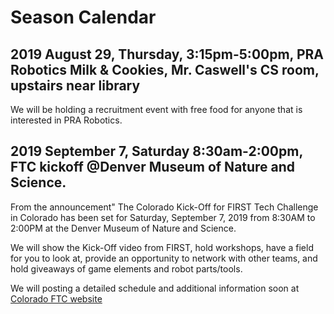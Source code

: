 # Season Calendar

## 2019 August 29, Thursday, 3:15pm-5:00pm, PRA Robotics Milk & Cookies, Mr. Caswell's CS room, upstairs near library

We will be holding a recruitment event with free food for anyone that is interested in PRA Robotics.

## 2019 September 7, Saturday 8:30am-2:00pm, FTC kickoff @Denver Museum of Nature and Science.

From the announcement" The Colorado Kick-Off for FIRST Tech Challenge in Colorado has been set for Saturday, September 7, 2019 from 8:30AM to 2:00PM at the Denver Museum of Nature and Science.

We will show the Kick-Off video from FIRST, hold workshops, have a field for you to look at, provide an opportunity to network with other teams, and hold giveaways of game elements and robot parts/tools.

We will posting a detailed schedule and additional information soon at [Colorado FTC website](http://coloradofirst.org/COFIRST/programs/ftc/)
